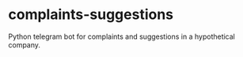 # complaints-suggestions
Python telegram bot for complaints and suggestions in a hypothetical company.
